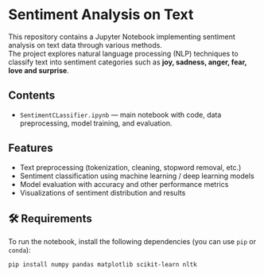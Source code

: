 # Sentiment Analysis on Text

This repository contains a Jupyter Notebook implementing sentiment analysis on text data through various methods.  
The project explores natural language processing (NLP) techniques to classify text into sentiment categories such as **joy, sadness, anger, fear, love and surprise**.

## Contents
- `SentimentCLassifier.ipynb` — main notebook with code, data preprocessing, model training, and evaluation.

## Features
- Text preprocessing (tokenization, cleaning, stopword removal, etc.)
- Sentiment classification using machine learning / deep learning models
- Model evaluation with accuracy and other performance metrics
- Visualizations of sentiment distribution and results

## 🛠️ Requirements
To run the notebook, install the following dependencies (you can use `pip` or `conda`):

```bash
pip install numpy pandas matplotlib scikit-learn nltk
